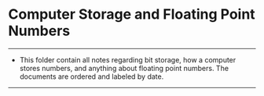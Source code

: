 # Computer Storage and Floating Point Numbers
---
* This folder contain all notes regarding bit storage, how a computer stores numbers, and anything about floating point numbers. The documents are ordered and labeled by date.
---
